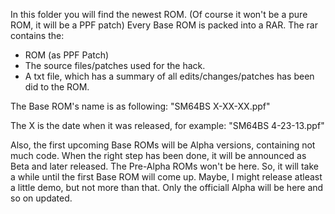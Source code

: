 In this folder you will find the newest ROM. (Of course it won't be a pure ROM, it will be a PPF patch)
Every Base ROM is packed into a RAR. The rar contains the:

- ROM (as PPF Patch)
- The source files/patches used for the hack.
- A txt file, which has a summary of all edits/changes/patches has been did to the ROM.

The Base ROM's name is as following:
"SM64BS X-XX-XX.ppf"

The X is the date when it was released, for example:
"SM64BS 4-23-13.ppf"

Also, the first upcoming Base ROMs will be Alpha versions, containing not much code. When the right
step has been done, it will be announced as Beta and later released. The Pre-Alpha ROMs won't be
here. So, it will take a while until the first Base ROM will come up. Maybe, I might release
atleast a little demo, but not more than that. Only the officiall Alpha will be here and so on
updated.